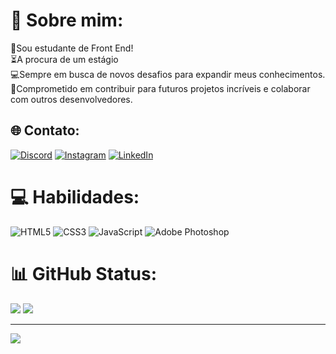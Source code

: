 # 💫 Sobre mim:
🔭Sou estudante de Front End!<br>⏳A procura de um estágio<br>💻Sempre em busca de novos desafios para expandir meus conhecimentos.<br>🤝Comprometido em contribuir para futuros projetos incríveis e colaborar com outros desenvolvedores.


## 🌐 Contato:
[![Discord](https://img.shields.io/badge/Discord-%237289DA.svg?logo=discord&logoColor=white)](https://discord.gg/woelias) [![Instagram](https://img.shields.io/badge/Instagram-%23E4405F.svg?logo=Instagram&logoColor=white)](https://instagram.com/jorgeelias.ps) [![LinkedIn](https://img.shields.io/badge/LinkedIn-%230077B5.svg?logo=linkedin&logoColor=white)](https://linkedin.com/in/jorge-sanches) 

# 💻 Habilidades:
![HTML5](https://img.shields.io/badge/html5-%23E34F26.svg?style=for-the-badge&logo=html5&logoColor=white) ![CSS3](https://img.shields.io/badge/css3-%231572B6.svg?style=for-the-badge&logo=css3&logoColor=white) ![JavaScript](https://img.shields.io/badge/javascript-%23323330.svg?style=for-the-badge&logo=javascript&logoColor=%23F7DF1E) ![Adobe Photoshop](https://img.shields.io/badge/adobephotoshop-%2331A8FF.svg?style=for-the-badge&logo=adobephotoshop&logoColor=white)
# 📊 GitHub Status:
![](https://github-readme-stats.vercel.app/api?username=JorgeEliasPS&theme=radical&hide_border=false&include_all_commits=false&count_private=false) <!--<br/>-->
![](https://github-readme-stats.vercel.app/api/top-langs/?username=JorgeEliasPS&theme=radical&hide_border=false&include_all_commits=false&count_private=false&layout=compact)

---
[![](https://visitcount.itsvg.in/api?id=JorgeEliasPS&icon=0&color=0)](https://visitcount.itsvg.in)

<!-- Proudly created with GPRM ( https://gprm.itsvg.in ) -->
